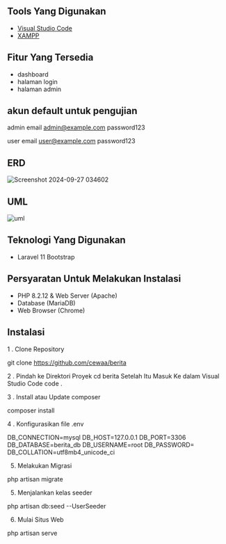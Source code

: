 ## Tools Yang Digunakan
- [Visual Studio Code](https://code.visualstudio.com/)
- [XAMPP](https://www.apachefriends.org/download.html)

## Fitur Yang Tersedia
- dashboard
- halaman login
- halaman admin


## akun default untuk pengujian
  admin email
  admin@example.com
  password123

  
  user email
  user@example.com
  password123

## ERD 
![Screenshot 2024-09-27 034602](https://github.com/user-attachments/assets/08745e7b-9640-4a14-825d-f1e1386e08d0)

## UML
![uml](https://github.com/user-attachments/assets/042b09ac-cfd2-4f73-85c8-b41cfd7ee2bb)

## Teknologi Yang Digunakan
- Laravel 11 Bootstrap

## Persyaratan Untuk Melakukan Instalasi
- PHP 8.2.12 & Web Server (Apache)
- Database (MariaDB)
- Web Browser (Chrome)

## Instalasi 
1 . Clone Repository

git clone https://github.com/cewaa/berita

2 . Pindah ke Direktori Proyek
cd berita
Setelah Itu Masuk Ke dalam Visual Studio Code
code .

3 . Install atau Update composer

composer install

4 . Konfigurasikan file .env

DB_CONNECTION=mysql
DB_HOST=127.0.0.1
DB_PORT=3306
DB_DATABASE=berita_db
DB_USERNAME=root
DB_PASSWORD=
DB_COLLATION=utf8mb4_unicode_ci


5. Melakukan Migrasi

php artisan migrate


5. Menjalankan kelas seeder

php artisan db:seed --UserSeeder


6. Mulai Situs Web

php artisan serve
